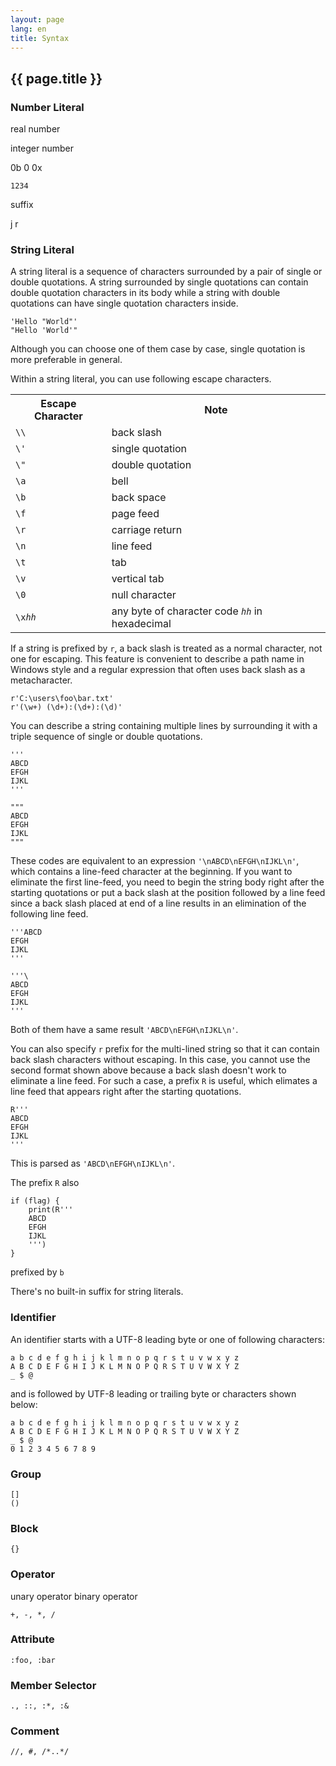 ```yaml
---
layout: page
lang: en
title: Syntax
---
```


{{ page.title }}
----------------

### Number Literal

real number

integer number

0b
0
0x



    1234

suffix

j
r

### String Literal

A string literal is a sequence of characters surrounded
by a pair of single or double quotations.
A string surrounded by single quotations can contain double quotation characters in its body
while a string with double quotations can have single quotation characters inside.

    'Hello "World"'
    "Hello 'World'"

Although you can choose one of them case by case,
single quotation is more preferable in general.

Within a string literal, you can use following escape characters.

<table>
<tr><th>Escape Character</th><th>Note</th></tr>
<tr><td><code>\\</code></td><td>back slash</td></tr>
<tr><td><code>\'</code></td><td>single quotation</td></tr>
<tr><td><code>\"</code></td><td>double quotation</td></tr>
<tr><td><code>\a</code></td><td>bell</td></tr>
<tr><td><code>\b</code></td><td>back space</td></tr>
<tr><td><code>\f</code></td><td>page feed</td></tr>
<tr><td><code>\r</code></td><td>carriage return</td></tr>
<tr><td><code>\n</code></td><td>line feed</td></tr>
<tr><td><code>\t</code></td><td>tab</td></tr>
<tr><td><code>\v</code></td><td>vertical tab</td></tr>
<tr><td><code>\0</code></td><td>null character</td></tr>
<tr><td><code>\x<em>hh</em></code></td><td>any byte of character code <code><em>hh</em></code> in hexadecimal</td></tr>
</table>

If a string is prefixed by `r`, a back slash is treated as a normal character, not one for escaping.
This feature is convenient to describe a path name in Windows style
and a regular expression that often uses back slash as a metacharacter.

    r'C:\users\foo\bar.txt'
    r'(\w+) (\d+):(\d+):(\d)'



You can describe a string containing multiple lines
by surrounding it with a triple sequence of single or double quotations.

    '''
    ABCD
    EFGH
    IJKL
    '''
    
    """
    ABCD
    EFGH
    IJKL
    """

These codes are equivalent to an expression `'\nABCD\nEFGH\nIJKL\n'`,
which contains a line-feed character at the beginning.
If you want to eliminate the first line-feed,
you need to begin the string body right after the starting quotations
or put a back slash at the position followed by a line feed
since a back slash placed at end of a line results in an elimination of the following line feed.

    '''ABCD
    EFGH
    IJKL
    '''
    
    '''\
    ABCD
    EFGH
    IJKL
    '''

Both of them have a same result `'ABCD\nEFGH\nIJKL\n'`.

You can also specify `r` prefix for the multi-lined string
so that it can contain back slash characters without escaping.
In this case, you cannot use the second format shown above
because a back slash doesn't work to eliminate a line feed.
For such a case, a prefix `R` is useful,
which elimates a line feed that appears right after the starting quotations.

    R'''
    ABCD
    EFGH
    IJKL
    '''

This is parsed as `'ABCD\nEFGH\nIJKL\n'`.

The prefix `R` also 

    if (flag) {
        print(R'''
        ABCD
        EFGH
        IJKL
        ''')
    }

prefixed by `b`

There's no built-in suffix for string literals.


### Identifier

An identifier starts with a UTF-8 leading byte or one of following characters:

    a b c d e f g h i j k l m n o p q r s t u v w x y z
    A B C D E F G H I J K L M N O P Q R S T U V W X Y Z
    _ $ @

and is followed by UTF-8 leading or trailing byte or characters shown below:

    a b c d e f g h i j k l m n o p q r s t u v w x y z
    A B C D E F G H I J K L M N O P Q R S T U V W X Y Z
    _ $ @
    0 1 2 3 4 5 6 7 8 9

### Group

    []
    ()

### Block

    {}

### Operator


unary operator
binary operator

    +, -, *, /

### Attribute

    :foo, :bar

### Member Selector

    ., ::, :*, :&

### Comment

    //, #, /*..*/
